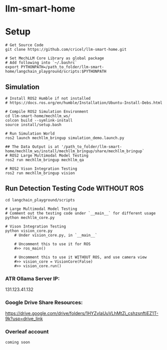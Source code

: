 # llm-smart-home

# Setup
```
# Get Source Code
git clone https://github.com/cricel/llm-smart-home.git

# Set MechLLM Core Library as global package
# Add following into `~/.bashrc`
export PYTHONPATH=/path_to_folder/llm-smart-home/langchain_playground/scripts:$PYTHONPATH
```
## Simulation
```
# Install ROS2 Humble if not installed
# https://docs.ros.org/en/humble/Installation/Ubuntu-Install-Debs.html

# Compile ROS2 Simulation Environment
cd llm-smart-home/mechllm_ws/
colcon build --symlink-install
source install/setup.bash

# Run Simulation World
ros2 launch mechllm_bringup simulation_demo.launch.py 

## The Data Output is at '/path_to_folder/llm-smart-home/mechllm_ws/install/mechllm_bringup/share/mechllm_bringup`
# ROS2 Large Multimodal Model Testing
ros2 run mechllm_bringup mechllm_qa

# ROS2 Vison Integration Testing
ros2 run mechllm_bringup vision
```

## Run Detection Testing Code WITHOUT ROS
```
cd langchain_playground/scripts

# Large Multimodal Model Testing
# Comment out the testing code under `__main__` for different usage
python mechllm_core.py

# Vison Integration Testing
python vision_core.py
    # Under vision_core.py, in `__main__`

    # Uncomment this to use it for ROS
    #>> ros_main()

    # Uncomment this to use it WITHOUT ROS, and use camera view
    #>> vision_core = VisionCore(False)
    #>> vision_core.run()
```

### ATR Ollama Server IP: 
131.123.41.132
### Google Drive Share Resources: 
https://drive.google.com/drive/folders/1HYZvlaUuVLhMtZj_cshzsnftiEZ1T-9k?usp=drive_link
### Overleaf account
```coming soon```
